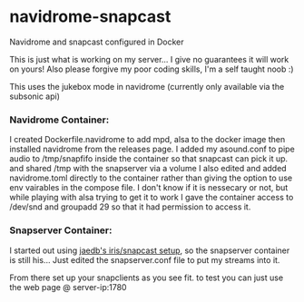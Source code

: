 # navidrome-snapcast
Navidrome and snapcast configured in Docker


This is just what is working on my server... I give no guarantees it will work on yours!  Also please forgive my poor coding skills, I'm a self taught noob :)

This uses the jukebox mode in navidrome (currently only available via the subsonic api)

### Navidrome Container:
I created Dockerfile.navidrome to add mpd, alsa to the docker image then installed navidrome from the releases page.
I added my asound.conf to pipe audio to /tmp/snapfifo inside the container so that snapcast can pick it up.  and shared /tmp with the snapserver via a volume
I also edited and added navidrome.toml directly to the container rather than giving the option to use env vairables in the compose file.
I don't know if it is nessecary or not, but while playing with alsa trying to get it to work I gave the container access to /dev/snd and groupadd 29 so that it had permission to access it.

### Snapserver Container:
I started out using [jaedb's iris/snapcast setup](https://github.com/jaedb/Iris), so the snapserver container is still his...  Just edited the snapserver.conf file to put my streams into it.

From there set up your snapclients as you see fit. to test you can just use the web page @ server-ip:1780
